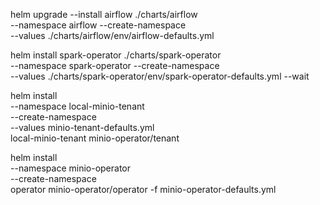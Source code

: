 helm upgrade --install airflow ./charts/airflow \
--namespace airflow --create-namespace \
--values ./charts/airflow/env/airflow-defaults.yml

helm install spark-operator ./charts/spark-operator \
--namespace spark-operator --create-namespace \
--values ./charts/spark-operator/env/spark-operator-defaults.yml --wait

helm install \
--namespace local-minio-tenant \
--create-namespace \
--values minio-tenant-defaults.yml \
local-minio-tenant minio-operator/tenant

helm install \
--namespace minio-operator \
--create-namespace \
operator minio-operator/operator -f minio-operator-defaults.yml